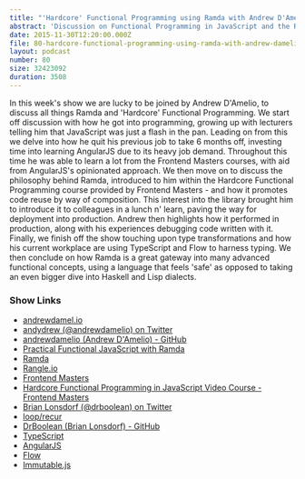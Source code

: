 ```yaml
---
title: "'Hardcore' Functional Programming using Ramda with Andrew D'Amelio"
abstract: 'Discussion on Functional Programming in JavaScript and the Ramda library'
date: 2015-11-30T12:20:00.000Z
file: 80-hardcore-functional-programming-using-ramda-with-andrew-damelio.mp3
layout: podcast
number: 80
size: 32423092
duration: 3508
---
```


In this week's show we are lucky to be joined by Andrew D'Amelio, to discuss all things Ramda and 'Hardcore' Functional Programming.
We start off discussion with how he got into programming, growing up with lecturers telling him that JavaScript was just a flash in the pan.
Leading on from this we delve into how he quit his previous job to take 6 months off, investing time into learning AngularJS due to its heavy job demand.
Throughout this time he was able to learn a lot from the Frontend Masters courses, with aid from AngularJS's opinionated approach.
We then move on to discuss the philosophy behind Ramda, introduced to him within the Hardcore Functional Programming course provided by Frontend Masters - and how it promotes code reuse by way of composition.
This interest into the library brought him to introduce it to colleagues in a lunch n' learn, paving the way for deployment into production.
Andrew then highlights how it performed in production, along with his experiences debugging code written with it.
Finally, we finish off the show touching upon type transformations and how his current workplace are using TypeScript and Flow to harness typing.
We then conclude on how Ramda is a great gateway into many advanced functional concepts, using a language that feels 'safe' as opposed to taking an even bigger dive into Haskell and Lisp dialects.

### Show Links

- [andrewdamel.io](http://andrewdamel.io/)
- [andydrew (@andrewdamelio) on Twitter](https://twitter.com/andrewdamelio)
- [andrewdamelio (Andrew D'Amelio) - GitHub](https://github.com/andrewdamelio)
- [Practical Functional JavaScript with Ramda](http://developer.telerik.com/featured/practical-functional-javascript-ramda/)
- [Ramda](http://ramdajs.com/)
- [Rangle.io](http://rangle.io/)
- [Frontend Masters](https://frontendmasters.com/)
- [Hardcore Functional Programming in JavaScript Video Course - Frontend Masters](https://frontendmasters.com/courses/functional-javascript/)
- [Brian Lonsdorf (@drboolean) on Twitter](https://twitter.com/drboolean)
- [loop/recur](http://looprecur.com/)
- [DrBoolean (Brian Lonsdorf) - GitHub](https://github.com/DrBoolean)
- [TypeScript](http://www.typescriptlang.org/)
- [AngularJS](https://angularjs.org/)
- [Flow](http://flowtype.org/)
- [Immutable.js](https://facebook.github.io/immutable-js/)
